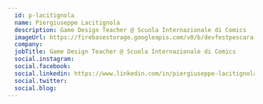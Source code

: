 ```yaml
---
  id: p-lacitignola
  name: Piergiuseppe Lacitignola
  description: Game Design Teacher @ Scuola Internazionale di Comics
  imageUrl: https://firebasestorage.googleapis.com/v0/b/devfestpescara-2023.appspot.com/o/speakers%2Fp-lacitignola.jpeg?alt=media&token=3004358a-3b18-42ea-9766-1badb547281e
  company: 
  jobTitle: Game Design Teacher @ Scuola Internazionale di Comics
  social.instagram: 
  social.facebook: 
  social.linkedin: https://www.linkedin.com/in/piergiuseppe-lacitignola-5b277097/
  social.twitter: 
  social.blog: 
---
```

